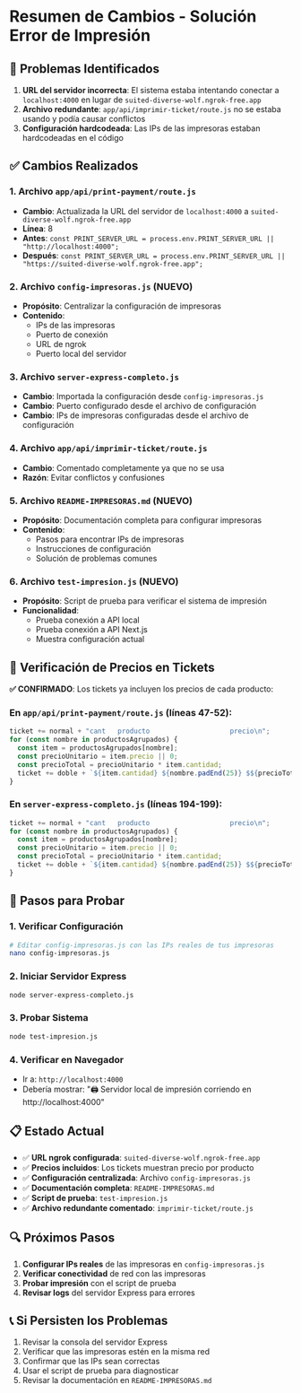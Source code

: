 # Resumen de Cambios - Solución Error de Impresión

## 🚨 Problemas Identificados

1. **URL del servidor incorrecta**: El sistema estaba intentando conectar a `localhost:4000` en lugar de `suited-diverse-wolf.ngrok-free.app`
2. **Archivo redundante**: `app/api/imprimir-ticket/route.js` no se estaba usando y podía causar conflictos
3. **Configuración hardcodeada**: Las IPs de las impresoras estaban hardcodeadas en el código

## ✅ Cambios Realizados

### 1. Archivo `app/api/print-payment/route.js`
- **Cambio**: Actualizada la URL del servidor de `localhost:4000` a `suited-diverse-wolf.ngrok-free.app`
- **Línea**: 8
- **Antes**: `const PRINT_SERVER_URL = process.env.PRINT_SERVER_URL || "http://localhost:4000";`
- **Después**: `const PRINT_SERVER_URL = process.env.PRINT_SERVER_URL || "https://suited-diverse-wolf.ngrok-free.app";`

### 2. Archivo `config-impresoras.js` (NUEVO)
- **Propósito**: Centralizar la configuración de impresoras
- **Contenido**:
  - IPs de las impresoras
  - Puerto de conexión
  - URL de ngrok
  - Puerto local del servidor

### 3. Archivo `server-express-completo.js`
- **Cambio**: Importada la configuración desde `config-impresoras.js`
- **Cambio**: Puerto configurado desde el archivo de configuración
- **Cambio**: IPs de impresoras configuradas desde el archivo de configuración

### 4. Archivo `app/api/imprimir-ticket/route.js`
- **Cambio**: Comentado completamente ya que no se usa
- **Razón**: Evitar conflictos y confusiones

### 5. Archivo `README-IMPRESORAS.md` (NUEVO)
- **Propósito**: Documentación completa para configurar impresoras
- **Contenido**:
  - Pasos para encontrar IPs de impresoras
  - Instrucciones de configuración
  - Solución de problemas comunes

### 6. Archivo `test-impresion.js` (NUEVO)
- **Propósito**: Script de prueba para verificar el sistema de impresión
- **Funcionalidad**:
  - Prueba conexión a API local
  - Prueba conexión a API Next.js
  - Muestra configuración actual

## 🔧 Verificación de Precios en Tickets

**✅ CONFIRMADO**: Los tickets ya incluyen los precios de cada producto:

### En `app/api/print-payment/route.js` (líneas 47-52):
```javascript
ticket += normal + "cant   producto                    precio\n";
for (const nombre in productosAgrupados) {
  const item = productosAgrupados[nombre];
  const precioUnitario = item.precio || 0;
  const precioTotal = precioUnitario * item.cantidad;
  ticket += doble + `${item.cantidad} ${nombre.padEnd(25)} $${precioTotal.toFixed(2)}\n`;
}
```

### En `server-express-completo.js` (líneas 194-199):
```javascript
ticket += normal + "cant   producto                    precio\n";
for (const nombre in productosAgrupados) {
  const item = productosAgrupados[nombre];
  const precioUnitario = item.precio || 0;
  const precioTotal = precioUnitario * item.cantidad;
  ticket += doble + `${item.cantidad} ${nombre.padEnd(25)} $${precioTotal.toFixed(2)}\n`;
}
```

## 🚀 Pasos para Probar

### 1. Verificar Configuración
```bash
# Editar config-impresoras.js con las IPs reales de tus impresoras
nano config-impresoras.js
```

### 2. Iniciar Servidor Express
```bash
node server-express-completo.js
```

### 3. Probar Sistema
```bash
node test-impresion.js
```

### 4. Verificar en Navegador
- Ir a: `http://localhost:4000`
- Debería mostrar: "🖨️ Servidor local de impresión corriendo en http://localhost:4000"

## 📋 Estado Actual

- ✅ **URL ngrok configurada**: `suited-diverse-wolf.ngrok-free.app`
- ✅ **Precios incluidos**: Los tickets muestran precio por producto
- ✅ **Configuración centralizada**: Archivo `config-impresoras.js`
- ✅ **Documentación completa**: `README-IMPRESORAS.md`
- ✅ **Script de prueba**: `test-impresion.js`
- ✅ **Archivo redundante comentado**: `imprimir-ticket/route.js`

## 🔍 Próximos Pasos

1. **Configurar IPs reales** de las impresoras en `config-impresoras.js`
2. **Verificar conectividad** de red con las impresoras
3. **Probar impresión** con el script de prueba
4. **Revisar logs** del servidor Express para errores

## 📞 Si Persisten los Problemas

1. Revisar la consola del servidor Express
2. Verificar que las impresoras estén en la misma red
3. Confirmar que las IPs sean correctas
4. Usar el script de prueba para diagnosticar
5. Revisar la documentación en `README-IMPRESORAS.md`
